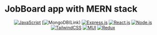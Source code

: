 # JobBoard app with MERN stack

<!-- Centered div for badges -->
<div align="center">

[![JavaScript](https://img.shields.io/badge/JavaScript-F7DF1E?style=for-the-badge&logo=JavaScript&logoColor=black)](Link)
[![MongoDB](https://img.shields.io/badge/MongoDB-4EA94B?style=for-the-badge&logo=mongodb&logoColor=white)(Link)
[![Express.js](https://img.shields.io/badge/Express.js-404D59?style=for-the-badge)](Link)
[![React.js](https://img.shields.io/badge/React-20232A?style=for-the-badge&logo=react&logoColor=61DAFB)](Link)
[![Node.js](https://img.shields.io/badge/Node.js-43853D?style=for-the-badge&logo=node.js&logoColor=white)](Link)
[![TailwindCSS](https://img.shields.io/badge/Tailwind_CSS-38B2AC?style=for-the-badge&logo=tailwind-css&logoColor=white)](Link)
[![MUI](https://img.shields.io/badge/Material--UI-0081CB?style=for-the-badge&logo=material-ui&logoColor=white)](Link)
[![Redux](https://img.shields.io/badge/Redux-593D88?style=for-the-badge&logo=redux&logoColor=white)](Link)

</div>
